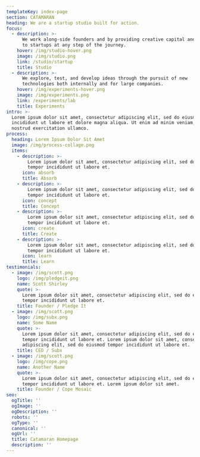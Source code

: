 ```yaml
---
templateKey: index-page
section: CATAMARAN
heading: We are a startup studio built for action.
focus:
  - description: >-
      We work along-side founders and by providing creative capital and services
      to startups at any step of the journey.
    hover: /img/studio-hover.png
    image: /img/studio.png
    link: /studio/startup
    title: Studio
  - description: >-
      We explore, test, and develop ideas through the pursuit of new
      technologies both internally and for large companies.
    hover: /img/experiments-hover.png
    image: /img/experiments.png
    link: /experiments/lab
    title: Experiments
intro: >-
  Lorem ipsum dolor sit amet, consectetur adipiscing elit, sed do eiusmod tempor
  incididunt ut labore et dolore magna aliqua. Ut enim ad minim veniam, quis
  nostrud exercitation ullamco.
process:
  heading: Lorem Ipsum Dolor Sit Amet
  image: /img/process-collage.png
  items:
    - description: >-
        Lorem ipsum dolor sit amet, consectetur adipiscing elit, sed do eiusmod
        tempor incididunt ut labore et.
      icon: absorb
      title: Absorb
    - description: >-
        Lorem ipsum dolor sit amet, consectetur adipiscing elit, sed do eiusmod
        tempor incididunt ut labore et.
      icon: concept
      title: Concept
    - description: >-
        Lorem ipsum dolor sit amet, consectetur adipiscing elit, sed do eiusmod
        tempor incididunt ut labore et.
      icon: create
      title: Create
    - description: >-
        Lorem ipsum dolor sit amet, consectetur adipiscing elit, sed do eiusmod
        tempor incididunt ut labore et.
      icon: learn
      title: Learn
testimonials:
  - image: /img/scott.png
    logo: /img/pledgeit.png
    name: Scott Shirley
    quote: >-
      Lorem ipsum dolor sit amet, consectetur adipiscing elit, sed do eiusmod
      tempor incididunt ut labore et.
    title: Founder / Pledge It
  - image: /img/scott.png
    logo: /img/subx.png
    name: Some Name
    quote: >-
      Lorem ipsum dolor sit amet, consectetur adipiscing elit, sed do eiusmod
      tempor incididunt ut labore et. Lorem ipsum dolor sit amet, consectetur
      adipiscing elit, sed do eiusmod tempor incididunt ut labore et.
    title: CEO / Subx
  - image: /img/scott.png
    logo: /img/cope.png
    name: Another Name
    quote: >-
      Lorem ipsum dolor sit amet, consectetur adipiscing elit, sed do eiusmod
      tempor incididunt ut labore et. Lorem ipsum dolor sit amet.
    title: Founder / Cope Mosaic
seo:
  ogTitle: ''
  ogImage: ''
  ogDescription: ''
  robots: ''
  ogType: ''
  canonical: ''
  ogUrl: ''
  title: Catamaran Homepage
  description: ''
---
```

